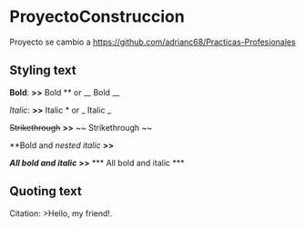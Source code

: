 # ProyectoConstruccion
Proyecto se cambio a https://github.com/adrianc68/Practicas-Profesionales



## Styling text

**Bold**: **>>** Bold  ** or __ Bold __

*Italic*: **>>** Italic * or _ Italic _

~~Strikethrough~~ **>>** 	~~ Strikethrough 	~~

**Bold and _nested italic_ **>>**

***All bold and italic*** **>>** *** All bold and italic ***

## Quoting text

Citation: >Hello, my friend!.

